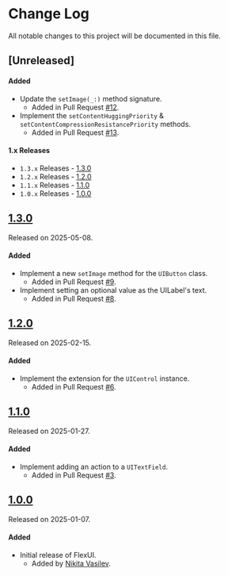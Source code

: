 # Change Log
All notable changes to this project will be documented in this file.

## [Unreleased]

#### Added
- Update the `setImage(_:)` method signature.
  - Added in Pull Request [#12](https://github.com/space-code/flex-ui/pull/12).
- Implement the `setContentHuggingPriority` & `setContentCompressionResistancePriority` methods.
  - Added in Pull Request [#13](https://github.com/space-code/flex-ui/pull/13).

#### 1.x Releases
- `1.3.x` Releases - [1.3.0](#130)
- `1.2.x` Releases - [1.2.0](#120)
- `1.1.x` Releases - [1.1.0](#110)
- `1.0.x` Releases - [1.0.0](#100)

## [1.3.0](https://github.com/space-code/flex-ui/releases/tag/1.3.0)
Released on 2025-05-08.

#### Added
- Implement a new `setImage` method for the `UIButton` class.
  - Added in Pull Request [#9](https://github.com/space-code/flex-ui/pull/9).
- Implement setting an optional value as the UILabel's text.
  - Added in Pull Request [#8](https://github.com/space-code/flex-ui/pull/8).

## [1.2.0](https://github.com/space-code/flex-ui/releases/tag/1.2.0)
Released on 2025-02-15.

#### Added
- Implement the extension for the `UIControl` instance.
  - Added in Pull Request [#6](https://github.com/space-code/flex-ui/pull/6).

## [1.1.0](https://github.com/space-code/flex-ui/releases/tag/1.1.0)
Released on 2025-01-27.

#### Added
- Implement adding an action to a `UITextField`.
  - Added in Pull Request [#3](https://github.com/space-code/flex-ui/pull/3).

## [1.0.0](https://github.com/space-code/flex-ui/releases/tag/1.0.0)
Released on 2025-01-07.

#### Added
- Initial release of FlexUI.
  - Added by [Nikita Vasilev](https://github.com/ns-vasilev).
